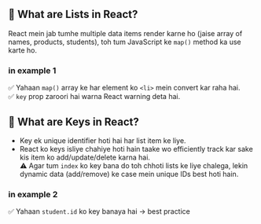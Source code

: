 ## 🔹 What are Lists in React?
React mein jab tumhe multiple data items render karne ho (jaise array of names, products, students), toh tum JavaScript ke `map()` method ka use karte ho.

### in example 1
✅ Yahaan `map()` array ke har element ko `<li>` mein convert kar raha hai.  
✅ `key` prop zaroori hai warna React warning deta hai.


## 🔹 What are Keys in React?
- Key ek unique identifier hoti hai har list item ke liye.  
- React ko keys isliye chahiye hoti hain taake wo efficiently track kar sake kis item ko add/update/delete karna hai.  
⚠️ Agar tum `index` ko key bana do toh chhoti lists ke liye chalega, lekin dynamic data (add/remove) ke case mein unique IDs best hoti hain.


### in example 2
✅ Yahaan `student.id` ko key banaya hai → best practice

